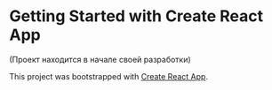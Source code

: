 # Getting Started with Create React App
(Проект находится в начале своей разработки)

This project was bootstrapped with [Create React App](https://github.com/facebook/create-react-app).

